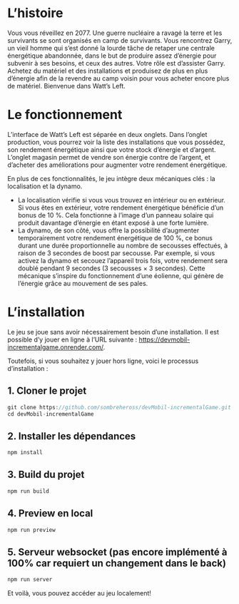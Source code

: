 # L’histoire

Vous vous réveillez en 2077. Une guerre nucléaire a ravagé la terre et les survivants se sont organisés en camp de survivants. Vous rencontrez Garry, un vieil homme qui s’est donné la lourde tâche de retaper une centrale énergétique abandonnée, dans le but de produire assez d’énergie pour subvenir à ses besoins, et ceux des autres.
Votre rôle est d’assister Garry. Achetez du matériel et des installations et produisez de plus en plus d’énergie afin de la revendre au camp voisin pour vous acheter encore plus de matériel. Bienvenue dans Watt’s Left.

# Le fonctionnement

L’interface de Watt’s Left est séparée en deux onglets. Dans l’onglet production, vous pourrez voir la liste des installations que vous possédez, son rendement énergétique ainsi que votre stock d’énergie et d’argent.
L’onglet magasin permet de vendre son énergie contre de l’argent, et d’acheter des améliorations pour augmenter votre rendement énergétique.

En plus de ces fonctionnalités, le jeu intègre deux mécaniques clés : la localisation et la dynamo. 
- La localisation vérifie si vous vous trouvez en intérieur ou en extérieur. Si vous êtes en extérieur, votre rendement énergétique bénéficie d’un bonus de 10 %. Cela fonctionne à l’image d’un panneau solaire qui produit davantage d’énergie en étant exposé à une forte lumière.
- La dynamo, de son côté, vous offre la possibilité d’augmenter temporairement votre rendement énergétique de 100 %, ce bonus durant une durée proportionnelle au nombre de secousses effectués, à raison de 3 secondes de boost par secousse. Par exemple, si vous activez la dynamo et secouez l’appareil trois fois, votre rendement sera doublé pendant 9 secondes (3 secousses × 3 secondes). Cette mécanique s’inspire du fonctionnement d’une éolienne, qui génère de l’énergie grâce au mouvement de ses pales.

# L’installation

Le jeu se joue sans avoir nécessairement besoin d’une installation. Il est possible d’y jouer en ligne à l’URL suivante : https://devmobil-incrementalgame.onrender.com/.

Toutefois, si vous souhaitez y jouer hors ligne, voici le processus d’installation :

## 1. Cloner le projet

```jsx
git clone https://github.com/sombreheross/devMobil-incrementalGame.git
cd devMobil-incrementalGame
```

## 2. Installer les dépendances

```jsx
npm install
```

## 3. Build du projet

```jsx
npm run build
```

## 4. Preview en local

```jsx
npm run preview
```

## 5. Serveur websocket (pas encore implémenté à 100% car requiert un changement dans le back)

```jsx
npm run server
```

Et voilà, vous pouvez accéder au jeu localement!

